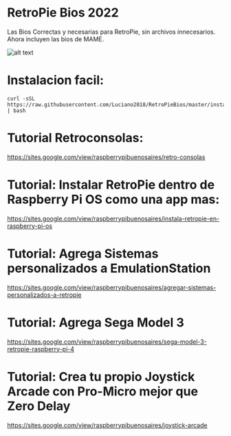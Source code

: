 # RetroPie Bios 2022
Las Bios Correctas y necesarias para RetroPie, sin archivos innecesarios. Ahora incluyen las bios de MAME.

![alt text](https://raw.githubusercontent.com/Luciano2018/RetroPieBios/master/logov3.png)

# Instalacion facil:
```
curl -sSL https://raw.githubusercontent.com/Luciano2018/RetroPieBios/master/instalar.sh | bash
```
# Tutorial Retroconsolas:
https://sites.google.com/view/raspberrypibuenosaires/retro-consolas

# Tutorial: Instalar RetroPie dentro de Raspberry Pi OS como una app mas:
https://sites.google.com/view/raspberrypibuenosaires/instala-retropie-en-raspberry-pi-os

# Tutorial: Agrega Sistemas personalizados a EmulationStation
https://sites.google.com/view/raspberrypibuenosaires/agregar-sistemas-personalizados-a-retropie

# Tutorial: Agrega Sega Model 3
https://sites.google.com/view/raspberrypibuenosaires/sega-model-3-retropie-raspberry-pi-4

# Tutorial: Crea tu propio Joystick Arcade con Pro-Micro mejor que Zero Delay
https://sites.google.com/view/raspberrypibuenosaires/joystick-arcade
